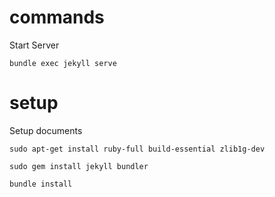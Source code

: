 
# commands

Start Server

```
bundle exec jekyll serve
```


# setup

Setup documents

```
sudo apt-get install ruby-full build-essential zlib1g-dev

sudo gem install jekyll bundler

bundle install
```